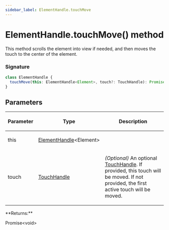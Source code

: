 ```yaml
---
sidebar_label: ElementHandle.touchMove
---
```


# ElementHandle.touchMove() method

This method scrolls the element into view if needed, and then moves the touch to the center of the element.

### Signature

```typescript
class ElementHandle {
  touchMove(this: ElementHandle<Element>, touch?: TouchHandle): Promise<void>;
}
```

## Parameters

<table><thead><tr><th>

Parameter

</th><th>

Type

</th><th>

Description

</th></tr></thead>
<tbody><tr><td>

this

</td><td>

[ElementHandle](./puppeteer.elementhandle.md)&lt;Element&gt;

</td><td>

</td></tr>
<tr><td>

touch

</td><td>

[TouchHandle](./puppeteer.touchhandle.md)

</td><td>

_(Optional)_ An optional [TouchHandle](./puppeteer.touchhandle.md). If provided, this touch will be moved. If not provided, the first active touch will be moved.

</td></tr>
</tbody></table>
**Returns:**

Promise&lt;void&gt;
